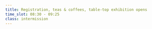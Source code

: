 ```yaml
---
title: Registration, teas & coffees, table-top exhibition opens
time_slot: 08:30 - 09:25
class: intermission
---
```

